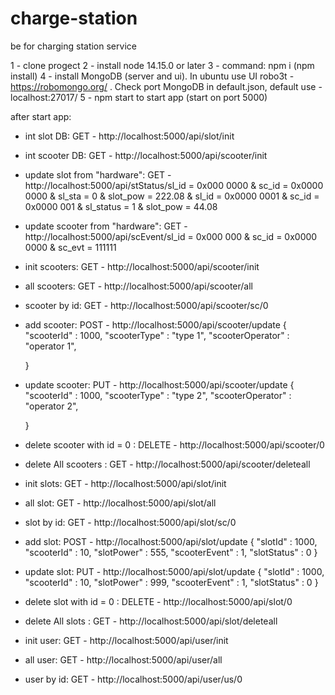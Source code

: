 # charge-station
be for charging station service

1 - clone progect
2 - install node 14.15.0 or later
3 - command: npm i (npm install)
4 - install MongoDB (server and ui). In ubuntu use UI robo3t  - https://robomongo.org/ . Check port MongoDB in default.json, default use - localhost:27017/ 
5 - npm start to start app (start on port 5000)

after start app:
 - int slot DB: GET -  http://localhost:5000/api/slot/init
 - int scooter DB: GET -  http://localhost:5000/api/scooter/init
 - update slot from "hardware": GET - http://localhost:5000/api/stStatus/sl_id = 0x000 0000 &  sc_id = 0x0000 0000 & sl_sta = 0 & slot_pow = 222.08 & sl_id = 0x0000 0001 &  sc_id = 0x0000 001 & sl_status = 1 & slot_pow = 44.08
 
  - update scooter from "hardware": GET - http://localhost:5000/api/scEvent/sl_id = 0x000 000 &
 sc_id = 0x0000 0000 &  sc_evt = 111111
 
  - init scooters: GET - http://localhost:5000/api/scooter/init
  - all scooters: GET - http://localhost:5000/api/scooter/all
  - scooter by id: GET - http://localhost:5000/api/scooter/sc/0
  - add scooter: POST - http://localhost:5000/api/scooter/update 
	{
		"scooterId" : 1000,
		"scooterType" : "type 1",
		"scooterOperator" : "operator 1",

	}
  - update scooter: PUT - http://localhost:5000/api/scooter/update 
	{
		"scooterId" : 1000,
		"scooterType" : "type 2",
		"scooterOperator" : "operator 2",

	}
  - delete scooter with id = 0 : DELETE - 	http://localhost:5000/api/scooter/0
  - delete All scooters : GET - 	http://localhost:5000/api/scooter/deleteall
  
  - init slots: GET - http://localhost:5000/api/slot/init
  - all slot: GET - http://localhost:5000/api/slot/all
  - slot by id: GET - http://localhost:5000/api/slot/sc/0
  - add slot: POST - http://localhost:5000/api/slot/update 
	{
		"slotId" : 1000,
		"scooterId" : 10,
		"slotPower" : 555,
		"scooterEvent" : 1,
		"slotStatus" : 0
	}
  - update slot: PUT - http://localhost:5000/api/slot/update 
	{
		"slotId" : 1000,
		"scooterId" : 10,
		"slotPower" : 999,
		"scooterEvent" : 1,
		"slotStatus" : 0
	}
  - delete slot with id = 0 : DELETE - 	http://localhost:5000/api/slot/0
  - delete All slots : GET - 	http://localhost:5000/api/slot/deleteall
  
  
  - init user: GET - http://localhost:5000/api/user/init
  - all user: GET - http://localhost:5000/api/user/all
  - user by id: GET - http://localhost:5000/api/user/us/0
  
	
